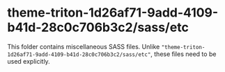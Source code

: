 # theme-triton-1d26af71-9add-4109-b41d-28c0c706b3c2/sass/etc

This folder contains miscellaneous SASS files. Unlike `"theme-triton-1d26af71-9add-4109-b41d-28c0c706b3c2/sass/etc"`, these files
need to be used explicitly.
